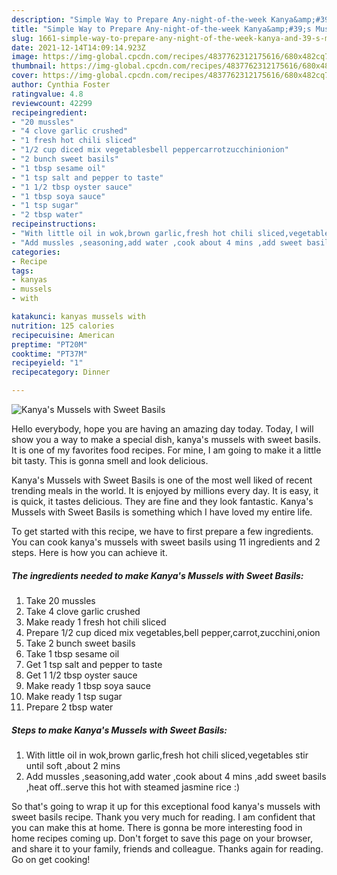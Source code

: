 ```yaml
---
description: "Simple Way to Prepare Any-night-of-the-week Kanya&amp;#39;s Mussels with Sweet Basils"
title: "Simple Way to Prepare Any-night-of-the-week Kanya&amp;#39;s Mussels with Sweet Basils"
slug: 1661-simple-way-to-prepare-any-night-of-the-week-kanya-and-39-s-mussels-with-sweet-basils
date: 2021-12-14T14:09:14.923Z
image: https://img-global.cpcdn.com/recipes/4837762312175616/680x482cq70/kanyas-mussels-with-sweet-basils-recipe-main-photo.jpg
thumbnail: https://img-global.cpcdn.com/recipes/4837762312175616/680x482cq70/kanyas-mussels-with-sweet-basils-recipe-main-photo.jpg
cover: https://img-global.cpcdn.com/recipes/4837762312175616/680x482cq70/kanyas-mussels-with-sweet-basils-recipe-main-photo.jpg
author: Cynthia Foster
ratingvalue: 4.8
reviewcount: 42299
recipeingredient:
- "20 mussles"
- "4 clove garlic crushed"
- "1 fresh hot chili sliced"
- "1/2 cup diced mix vegetablesbell peppercarrotzucchinionion"
- "2 bunch sweet basils"
- "1 tbsp sesame oil"
- "1 tsp salt and pepper to taste"
- "1 1/2 tbsp oyster sauce"
- "1 tbsp soya sauce"
- "1 tsp sugar"
- "2 tbsp water"
recipeinstructions:
- "With little oil in wok,brown garlic,fresh hot chili sliced,vegetables stir until soft ,about 2 mins"
- "Add mussles ,seasoning,add water ,cook about 4 mins ,add sweet basils ,heat off..serve this hot with steamed jasmine rice :)"
categories:
- Recipe
tags:
- kanyas
- mussels
- with

katakunci: kanyas mussels with 
nutrition: 125 calories
recipecuisine: American
preptime: "PT20M"
cooktime: "PT37M"
recipeyield: "1"
recipecategory: Dinner

---
```



![Kanya&#39;s Mussels with Sweet Basils](https://img-global.cpcdn.com/recipes/4837762312175616/680x482cq70/kanyas-mussels-with-sweet-basils-recipe-main-photo.jpg)

Hello everybody, hope you are having an amazing day today. Today, I will show you a way to make a special dish, kanya&#39;s mussels with sweet basils. It is one of my favorites food recipes. For mine, I am going to make it a little bit tasty. This is gonna smell and look delicious.

Kanya&#39;s Mussels with Sweet Basils is one of the most well liked of recent trending meals in the world. It is enjoyed by millions every day. It is easy, it is quick, it tastes delicious. They are fine and they look fantastic. Kanya&#39;s Mussels with Sweet Basils is something which I have loved my entire life.




To get started with this recipe, we have to first prepare a few ingredients. You can cook kanya&#39;s mussels with sweet basils using 11 ingredients and 2 steps. Here is how you can achieve it.

<!--inarticleads1-->

##### The ingredients needed to make Kanya&#39;s Mussels with Sweet Basils:

1. Take 20 mussles
1. Take 4 clove garlic crushed
1. Make ready 1 fresh hot chili sliced
1. Prepare 1/2 cup diced mix vegetables,bell pepper,carrot,zucchini,onion
1. Take 2 bunch sweet basils
1. Take 1 tbsp sesame oil
1. Get 1 tsp salt and pepper to taste
1. Get 1 1/2 tbsp oyster sauce
1. Make ready 1 tbsp soya sauce
1. Make ready 1 tsp sugar
1. Prepare 2 tbsp water




<!--inarticleads2-->

##### Steps to make Kanya&#39;s Mussels with Sweet Basils:

1. With little oil in wok,brown garlic,fresh hot chili sliced,vegetables stir until soft ,about 2 mins
1. Add mussles ,seasoning,add water ,cook about 4 mins ,add sweet basils ,heat off..serve this hot with steamed jasmine rice :)




So that's going to wrap it up for this exceptional food kanya&#39;s mussels with sweet basils recipe. Thank you very much for reading. I am confident that you can make this at home. There is gonna be more interesting food in home recipes coming up. Don't forget to save this page on your browser, and share it to your family, friends and colleague. Thanks again for reading. Go on get cooking!
